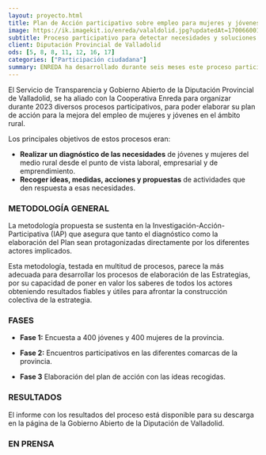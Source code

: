 ```yaml
---
layout: proyecto.html
title: Plan de Acción participativo sobre empleo para mujeres y jóvenes del medio rural
image: https://ik.imagekit.io/enreda/valaldolid.jpg?updatedAt=1700660013051
subtitle: Proceso participativo para detectar necesidades y soluciones entre mujeres y jóvenes rurales 
client: Diputación Provincial de Valladolid
ods: [5, 8, 8, 11, 12, 16, 17]
categories: ["Participación ciudadana"]
summary: ENREDA ha desarrollado durante seis meses este proceso participativo- que ha incluido una encuesta a 400 mujeres y 400 jóvenes; varios encuentros comarcales y entrevistas a informantes clave - para desarrollar este documento que guiará la estrategia de empleo de la Diputación de Valladolid 
---
```

El Servicio de Transparencia y Gobierno Abierto de la Diputación Provincial de Valladolid, se ha aliado con la Cooperativa Enreda para organizar durante 2023 diversos procesos participativos, para poder elaborar su plan de acción para la mejora del empleo de mujeres y jóvenes en el ámbito rural.

Los principales objetivos de estos procesos eran:

- **Realizar un diagnóstico de las necesidades** de jóvenes y mujeres del
medio rural desde el punto de vista laboral, empresarial y de
emprendimiento.
- **Recoger ideas, medidas, acciones y propuestas** de actividades que den
respuesta a esas necesidades.

### METODOLOGÍA GENERAL 
La metodología propuesta se sustenta en la Investigación-Acción-Participativa (IAP) que asegura que tanto el diagnóstico como la elaboración del Plan sean protagonizadas directamente por los diferentes actores implicados. 

Esta metodología, testada en multitud de procesos, parece la más adecuada para desarrollar los procesos de elaboración de las Estrategias, por su capacidad de poner en valor los saberes de todos los actores obteniendo resultados fiables y útiles para afrontar la construcción colectiva de la estrategia.

### FASES
- **Fase 1:** Encuesta a 400 jóvenes y 400 mujeres de la provincia.

- **Fase 2:**  Encuentros participativos en las diferentes comarcas de la provincia.

- **Fase 3** Elaboración del plan de acción con las ideas recogidas.

### RESULTADOS

El informe con los resultados del proceso está disponible para su descarga en la página de la Gobierno Abierto de la Diputación de Valladolid.

### EN PRENSA



